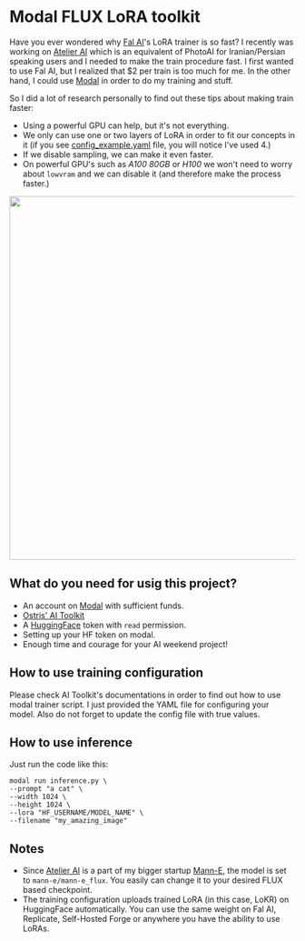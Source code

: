 # Modal FLUX LoRA toolkit

Have you ever wondered why [Fal AI](https://fal.ai)'s LoRA trainer is so fast? I recently was working on [Atelier AI](https://atelierai.me) which is an equivalent of PhotoAI for Iranian/Persian speaking users and I needed to make the train procedure fast. I first wanted to use Fal AI, but I realized that $2 per train is too much for me. In the other hand, I could use [Modal](https://modal.com) in order to do my training and stuff. 

So I did a lot of research personally to find out these tips about making train faster: 

- Using a powerful GPU can help, but it's not everything. 
- We only can use one or two layers of LoRA in order to fit our concepts in it (if you see [config_example.yaml](./config_example.yaml) file, you will notice I've used 4.)
- If we disable sampling, we can make it even faster. 
- On powerful GPU's such as _A100 80GB_ or _H100_ we won't need to worry about `lowvram` and we can disable it (and therefore make the process faster.)

<p align="center">
    <img src="https://mann-e-images.storage.c2.liara.space/a0746ff2-5c47-43b0-af5f-f88cdc7f4442.jpg" width=640px>
</p>

## What do you need for usig this project?

- An account on [Modal](https://modal.com) with sufficient funds.
- [Ostris' AI Toolkit](https://github.com/ostris/ai-toolkit)
- A [HuggingFace](https://huggingface.co) token with `read` permission. 
- Setting up your HF token on modal. 
- Enough time and courage for your AI weekend project!

## How to use training configuration

Please check AI Toolkit's documentations in order to find out how to use modal trainer script. I just provided the YAML file for configuring your model. Also do not forget to update the config file with true values.

## How to use inference

Just run the code like this:

```
modal run inference.py \
--prompt "a cat" \
--width 1024 \
--height 1024 \
--lora "HF_USERNAME/MODEL_NAME" \
--filename "my_amazing_image"
``` 

## Notes

- Since [Atelier AI](https://atelierai.me) is a part of my bigger startup [Mann-E](https://mann-e.com), the model is set to `mann-e/mann-e_flux`. You easily can change it to your desired FLUX based checkpoint. 
- The training configuration uploads trained LoRA (in this case, LoKR) on HuggingFace automatically. You can use the same weight on Fal AI, Replicate, Self-Hosted Forge or anywhere you have the ability to use LoRAs. 